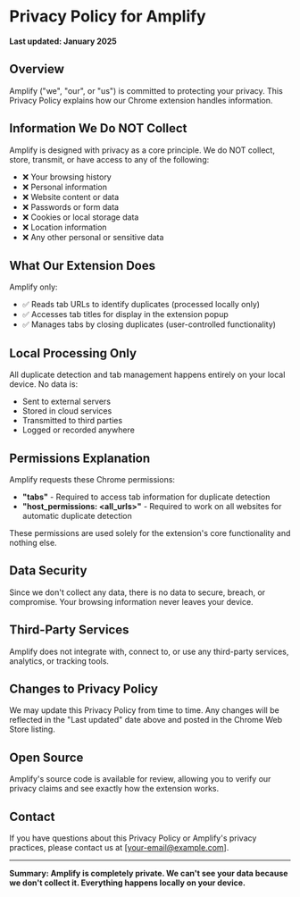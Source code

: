 # Privacy Policy for Amplify

**Last updated: January 2025**

## Overview

Amplify ("we", "our", or "us") is committed to protecting your privacy. This Privacy Policy explains how our Chrome extension handles information.

## Information We Do NOT Collect

Amplify is designed with privacy as a core principle. We do NOT collect, store, transmit, or have access to any of the following:

- ❌ Your browsing history
- ❌ Personal information
- ❌ Website content or data  
- ❌ Passwords or form data
- ❌ Cookies or local storage data
- ❌ Location information
- ❌ Any other personal or sensitive data

## What Our Extension Does

Amplify only:

- ✅ Reads tab URLs to identify duplicates (processed locally only)
- ✅ Accesses tab titles for display in the extension popup
- ✅ Manages tabs by closing duplicates (user-controlled functionality)

## Local Processing Only

All duplicate detection and tab management happens entirely on your local device. No data is:

- Sent to external servers
- Stored in cloud services  
- Transmitted to third parties
- Logged or recorded anywhere

## Permissions Explanation

Amplify requests these Chrome permissions:

- **"tabs"** - Required to access tab information for duplicate detection
- **"host_permissions: <all_urls>"** - Required to work on all websites for automatic duplicate detection

These permissions are used solely for the extension's core functionality and nothing else.

## Data Security

Since we don't collect any data, there is no data to secure, breach, or compromise. Your browsing information never leaves your device.

## Third-Party Services

Amplify does not integrate with, connect to, or use any third-party services, analytics, or tracking tools.

## Changes to Privacy Policy

We may update this Privacy Policy from time to time. Any changes will be reflected in the "Last updated" date above and posted in the Chrome Web Store listing.

## Open Source

Amplify's source code is available for review, allowing you to verify our privacy claims and see exactly how the extension works.

## Contact

If you have questions about this Privacy Policy or Amplify's privacy practices, please contact us at [your-email@example.com].

---

**Summary: Amplify is completely private. We can't see your data because we don't collect it. Everything happens locally on your device.** 